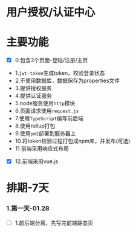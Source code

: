 # 用户授权/认证中心


# 主要功能
- [x] 0.包含3个页面-登陆/注册/主页
- 1.`jwt-token`生成token，校验登录状态
- 2.不使用数据库，数据保存为properties文件
- 3.提供授权服务
- 4.提供认证服务
- 5.node服务使用`http`模块
- 6.页面请求使用`request.js`
- 7.使用`TypeScript`编写前后端
- 8.使用rollup打包
- 9.使用`pm2`部署到服务器上
- 10.将token校验过程打包成npm库，并发布(可选)
- 11.前端采用响应式布局
- [x] 12.前端采用vue.js


# 排期-7天
### 1.第一天-01.28
- [ ] 1.前后端分离，先写完前端静态页